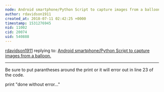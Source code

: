 ```yaml
---
node: Android smartphone/Python Script to capture images from a balloon.
author: rdavidson1911
created_at: 2018-07-11 02:42:25 +0000
timestamp: 1531276945
nid: 11002
cid: 20074
uid: 540888
---
```




[rdavidson1911](../profile/rdavidson1911) replying to: [Android smartphone/Python Script to capture images from a balloon.](../notes/LummiGIS/07-31-2014/android-smartphone-python-script-to-capture-images-from-a-baloon)

----
Be sure to put parantheses around the print or it will error out in line 23 of the code.

print "done without error..."